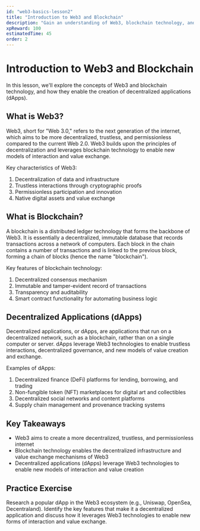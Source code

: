 ```yaml
---
id: "web3-basics-lesson2" 
title: "Introduction to Web3 and Blockchain"
description: "Gain an understanding of Web3, blockchain technology, and how they enable decentralized applications."
xpReward: 100
estimatedTime: 45
order: 2
---
```


# Introduction to Web3 and Blockchain

In this lesson, we'll explore the concepts of Web3 and blockchain technology, and how they enable the creation of decentralized applications (dApps).

## What is Web3?

Web3, short for "Web 3.0," refers to the next generation of the internet, which aims to be more decentralized, trustless, and permissionless compared to the current Web 2.0. Web3 builds upon the principles of decentralization and leverages blockchain technology to enable new models of interaction and value exchange.

Key characteristics of Web3:
1. Decentralization of data and infrastructure
2. Trustless interactions through cryptographic proofs
3. Permissionless participation and innovation
4. Native digital assets and value exchange

## What is Blockchain?

A blockchain is a distributed ledger technology that forms the backbone of Web3. It is essentially a decentralized, immutable database that records transactions across a network of computers. Each block in the chain contains a number of transactions and is linked to the previous block, forming a chain of blocks (hence the name "blockchain").

Key features of blockchain technology:
1. Decentralized consensus mechanism
2. Immutable and tamper-evident record of transactions
3. Transparency and auditability
4. Smart contract functionality for automating business logic

## Decentralized Applications (dApps)

Decentralized applications, or dApps, are applications that run on a decentralized network, such as a blockchain, rather than on a single computer or server. dApps leverage Web3 technologies to enable trustless interactions, decentralized governance, and new models of value creation and exchange.

Examples of dApps:
1. Decentralized finance (DeFi) platforms for lending, borrowing, and trading
2. Non-fungible token (NFT) marketplaces for digital art and collectibles
3. Decentralized social networks and content platforms
4. Supply chain management and provenance tracking systems

## Key Takeaways

- Web3 aims to create a more decentralized, trustless, and permissionless internet
- Blockchain technology enables the decentralized infrastructure and value exchange mechanisms of Web3
- Decentralized applications (dApps) leverage Web3 technologies to enable new models of interaction and value creation

## Practice Exercise

Research a popular dApp in the Web3 ecosystem (e.g., Uniswap, OpenSea, Decentraland). Identify the key features that make it a decentralized application and discuss how it leverages Web3 technologies to enable new forms of interaction and value exchange.